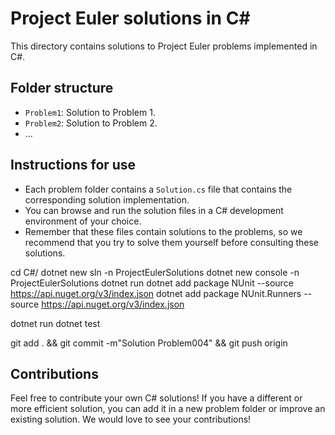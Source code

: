 # Project Euler solutions in C#

This directory contains solutions to Project Euler problems implemented in C#.

## Folder structure

- `Problem1`: Solution to Problem 1.
- `Problem2`: Solution to Problem 2.
- ...

## Instructions for use

- Each problem folder contains a `Solution.cs` file that contains the corresponding solution implementation.
- You can browse and run the solution files in a C# development environment of your choice.
- Remember that these files contain solutions to the problems, so we recommend that you try to solve them yourself before consulting these solutions.

 cd C#/
 dotnet new sln -n ProjectEulerSolutions
 dotnet new console -n ProjectEulerSolutions
 dotnet run
 dotnet add package NUnit --source https://api.nuget.org/v3/index.json
 dotnet add package NUnit.Runners --source https://api.nuget.org/v3/index.json

 dotnet run
 dotnet test


git add . && git commit -m"Solution Problem004" && git push origin



## Contributions

Feel free to contribute your own C# solutions! If you have a different or more efficient solution, you can add it in a new problem folder or improve an existing solution. We would love to see your contributions!